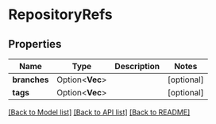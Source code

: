 # RepositoryRefs

## Properties

Name | Type | Description | Notes
------------ | ------------- | ------------- | -------------
**branches** | Option<**Vec<String>**> |  | [optional]
**tags** | Option<**Vec<String>**> |  | [optional]

[[Back to Model list]](../README.md#documentation-for-models) [[Back to API list]](../README.md#documentation-for-api-endpoints) [[Back to README]](../README.md)


